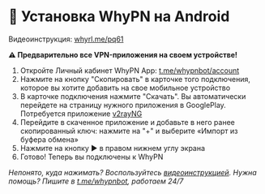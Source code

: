 # 🤖 Установка WhyPN на Android

Видеоинструкция: [whyrl.me/pq61](https://whyrl.me/pq61)

**⚠️ Предварительно все VPN-приложения на своем устройстве!**
1. Откройте Личный кабинет WhyPN App: [t.me/whypnbot/account](https://t.me/whypnbot/account)
2. Нажмите на кнопку "Скопировать" в карточке того подключения, которое вы хотите добавить на свое мобильное устройство
3. В карточке подключения нажмите "Скачать". Вы автоматически перейдете на страницу нужного приложения в GooglePlay. Потребуется приложение [v2rayNG](https://whyrl.me/6WAn)
4. Перейдите в скаченное приложение и добавьте в него ранее скопированный ключ: нажмите на "+" и выберите «Импорт из буфера обмена»
5. Нажмите на кнопку ▶️ в правом нижнем углу экрана
6. Готово! Теперь вы подключены к WhyPN

_Непонято, куда нажимать? Воспользуйтесь [видеоинструкцией](https://whyrl.me/pq61). Нужна помощь? Пишите в [t.me/whypnbot](https://t.me/whypnbot), работаем 24/7_
